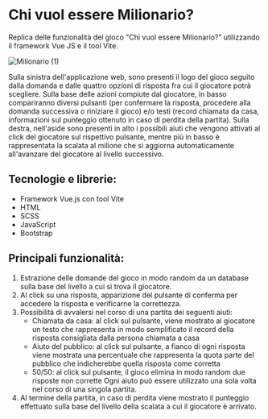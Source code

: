 # Chi vuol essere Milionario?

Replica delle funzionalità del gioco "Chi vuol essere Milionario?" utilizzando il framework Vue JS e il tool Vite.

![Milionario (1)](https://github.com/user-attachments/assets/f07eed30-2576-45c6-a29c-890b751c5042)

Sulla sinistra dell'applicazione web, sono presenti il logo del gioco seguito dalla domanda e dalle quattro opzioni di risposta fra cui il giocatore potrà scegliere. Sulla base delle azioni compiute dal giocatore, in basso compariranno diversi pulsanti (per confermare la risposta, procedere alla domanda successiva o riniziare il gioco) e/o testi (record chiamata da casa, informazioni sul punteggio ottenuto in caso di perdita della partita). Sulla destra, nell'aside sono presenti in alto i possibili aiuti che vengono attivati al click del giocatore sul rispettivo pulsante, mentre più in basso è rappresentata la scalata al milione che si aggiorna automaticamente all'avanzare del giocatore al livello successivo.

## Tecnologie e librerie:

- Framework Vue.js con tool Vite
- HTML
- SCSS
- JavaScript
- Bootstrap

## Principali funzionalità:

1. Estrazione delle domande del gioco in modo random da un database sulla base del livello a cui si trova il giocatore.
2. Al click su una risposta, apparizione del pulsante di conferma per accedere la risposta e verificarne la correttezza.
3. Possibilità di avvalersi nel corso di una partita dei seguenti aiuti:
   - Chiamata da casa: al click sul pulsante, viene mostrato al giocatore un testo che rappresenta in modo semplificato il record della risposta consigliata dalla persona chiamata a casa
   - Aiuto del pubblico: al click sul pulsante, a fianco di ogni risposta viene mostrata una percentuale che rappresenta la quota parte del pubblico che indicherebbe quella risposta come corretta
   - 50/50: al click sul pulsante, il gioco elimina in modo random due risposte non corrette
     Ogni aiuto può essere utilizzato una sola volta nel corso di una singola partita.
4. Al termine della partita, in caso di perdita viene mostrato il punteggio effettuato sulla base del livello della scalata a cui il giocatore è arrivato.
